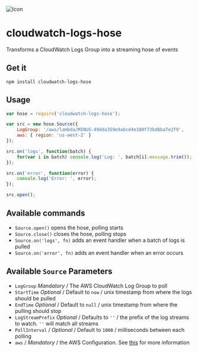 ![Icon](https://raw.github.com/mentum/cloudwatch-logs-hose/master/images/icon.png)
# cloudwatch-logs-hose
Transforms a CloudWatch Logs Group into a streaming hose of events

## Get it
```npm install cloudwatch-logs-hose```

## Usage

```js
var hose = require('cloudwatch-logs-hose');

var src = new hose.Source({
	LogGroup: '/aws/lambda/MINUS-49dda359e9abcd4e180f73bd8ba7e2f9',
	aws: { region: 'us-west-2' }
});

src.on('logs', function(batch) {
	for(var i in batch) console.log('Log: ', batch[i].message.trim());
});

src.on('error', function(error) {
	console.log('Error: ', error);
});

src.open();
```

## Available commands

- ```Source.open()``` opens the hose, polling starts
- ```Source.close()``` closes the hose, polling stops
- ```Source.on('logs', fn)``` adds an event handler when a batch of logs is pulled
- ```Source.on('error', fn)``` adds an event handler when an error occurs

## Available ```Source``` Parameters
- ```LogGroup``` *Mandatory* / The AWS CloudWatch Log Group to poll
- ```StartTime``` *Optional* / Default to ```now``` / unix timestamp from where the logs should be pulled
- ```EndTime``` *Optional* / Default to ```null``` / unix timestamp from where the pulling should stop
- ```LogStreamPrefix``` *Optional* / Defaults to ```''``` / the prefix of the log streams to watch. `''` will match all streams
- ```PollInterval``` / *Optional* / Default to ```1000``` / milliseconds between each polling
- ```aws``` / *Mandatory* / the AWS Configuration. See [this](http://docs.aws.amazon.com/AWSJavaScriptSDK/latest/AWS/Config.html) for more information
